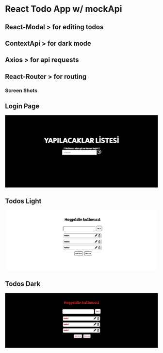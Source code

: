 # React Todo App w/ mockApi

## React-Modal > for editing todos
## ContextApi > for dark mode 
## Axios > for api requests
## React-Router > for routing

### Screen Shots

## Login Page
![Login](/src/ss/login.png)

## Todos Light
![Todo-Light](/src/ss/todo-l.png)

## Todos Dark
![Todo-Dark](/src/ss/todo-d.png)
